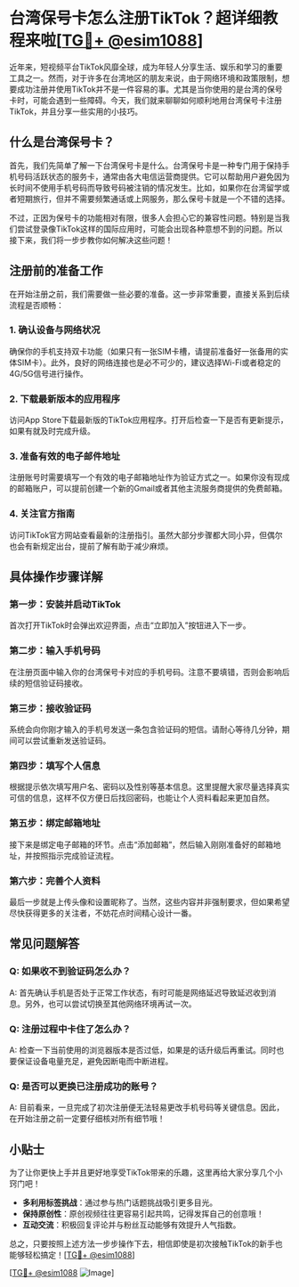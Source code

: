 # 台湾保号卡怎么注册TikTok？超详细教程来啦[[TG💪+ @esim1088](https://t.me/s/esim1088)]

近年来，短视频平台TikTok风靡全球，成为年轻人分享生活、娱乐和学习的重要工具之一。然而，对于许多在台湾地区的朋友来说，由于网络环境和政策限制，想要成功注册并使用TikTok并不是一件容易的事。尤其是当你使用的是台湾的保号卡时，可能会遇到一些障碍。今天，我们就来聊聊如何顺利地用台湾保号卡注册TikTok，并且分享一些实用的小技巧。

## 什么是台湾保号卡？

首先，我们先简单了解一下台湾保号卡是什么。台湾保号卡是一种专门用于保持手机号码活跃状态的服务卡，通常由各大电信运营商提供。它可以帮助用户避免因为长时间不使用手机号码而导致号码被注销的情况发生。比如，如果你在台湾留学或者短期旅行，但并不需要频繁通话或上网服务，那么保号卡就是一个不错的选择。

不过，正因为保号卡的功能相对有限，很多人会担心它的兼容性问题。特别是当我们尝试登录像TikTok这样的国际应用时，可能会出现各种意想不到的问题。所以接下来，我们将一步步教你如何解决这些问题！

## 注册前的准备工作

在开始注册之前，我们需要做一些必要的准备。这一步非常重要，直接关系到后续流程是否顺畅：

### 1. 确认设备与网络状况
确保你的手机支持双卡功能（如果只有一张SIM卡槽，请提前准备好一张备用的实体SIM卡）。此外，良好的网络连接也是必不可少的，建议选择Wi-Fi或者稳定的4G/5G信号进行操作。

### 2. 下载最新版本的应用程序
访问App Store下载最新版的TikTok应用程序。打开后检查一下是否有更新提示，如果有就及时完成升级。

### 3. 准备有效的电子邮件地址
注册账号时需要填写一个有效的电子邮箱地址作为验证方式之一。如果你没有现成的邮箱账户，可以提前创建一个新的Gmail或者其他主流服务商提供的免费邮箱。

### 4. 关注官方指南
访问TikTok官方网站查看最新的注册指引。虽然大部分步骤都大同小异，但偶尔也会有新规定出台，提前了解有助于减少麻烦。

## 具体操作步骤详解

### 第一步：安装并启动TikTok
首次打开TikTok时会弹出欢迎界面，点击“立即加入”按钮进入下一步。

### 第二步：输入手机号码
在注册页面中输入你的台湾保号卡对应的手机号码。注意不要填错，否则会影响后续的短信验证码接收。

### 第三步：接收验证码
系统会向你刚才输入的手机号发送一条包含验证码的短信。请耐心等待几分钟，期间可以尝试重新发送验证码。

### 第四步：填写个人信息
根据提示依次填写用户名、密码以及性别等基本信息。这里提醒大家尽量选择真实可信的信息，这样不仅方便日后找回密码，也能让个人资料看起来更加自然。

### 第五步：绑定邮箱地址
接下来是绑定电子邮箱的环节。点击“添加邮箱”，然后输入刚刚准备好的邮箱地址，并按照指示完成验证流程。

### 第六步：完善个人资料
最后一步就是上传头像和设置昵称了。当然，这些内容并非强制要求，但如果希望尽快获得更多的关注者，不妨花点时间精心设计一番。

## 常见问题解答

### Q: 如果收不到验证码怎么办？
A: 首先确认手机是否处于正常工作状态，有时可能是网络延迟导致延迟收到消息。另外，也可以尝试切换至其他网络环境再试一次。

### Q: 注册过程中卡住了怎么办？
A: 检查一下当前使用的浏览器版本是否过低，如果是的话升级后再重试。同时也要保证设备电量充足，避免因断电而中断进程。

### Q: 是否可以更换已注册成功的账号？
A: 目前看来，一旦完成了初次注册便无法轻易更改手机号码等关键信息。因此，在开始注册之前一定要仔细核对所有细节哦！

## 小贴士

为了让你更快上手并且更好地享受TikTok带来的乐趣，这里再给大家分享几个小窍门吧！

- **多利用标签挑战**：通过参与热门话题挑战吸引更多目光。
- **保持原创性**：原创视频往往更容易引起共鸣，记得发挥自己的创意哦！
- **互动交流**：积极回复评论并与粉丝互动能够有效提升人气指数。

总之，只要按照上述方法一步步操作下去，相信即使是初次接触TikTok的新手也能够轻松搞定！[[TG💪+ @esim1088](https://t.me/s/esim1088)]

[[TG💪+ @esim1088](https://t.me/s/esim1088) ![Image](https://i.postimg.cc/4NQfJmqS/Snipaste-2025-05-13-00-14-12.png)]